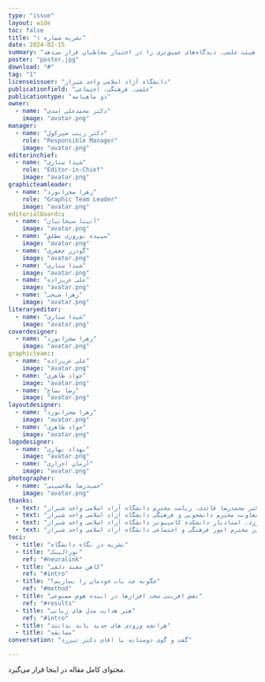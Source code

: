 ```yaml
---
type: "issue" 
layout: wide
toc: false
title: "نشریه شماره ۱"
date: 2024-02-15
summary: "در این شماره، تلاش کرده‌ایم تصویری جامع از تحولات اخیر در حوزه‌ی هوش مصنوعی ارائه دهیم. از بررسی مدل‌های زبانی گرفته تا نقش زیرساخت‌های سخت‌افزاری و روش‌های توسعه‌ی سیستم‌های هوشمند، محتوای این شماره بر مفاهیم کلیدی و کاربردهای نوین این حوزه متمرکز است. همچنین، گفت‌وگو با دکتر تبرزد از اساتید هیئت علمی، دیدگاه‌های عمیق‌تری را در اختیار مخاطبان قرار می‌دهد.\n\n\nدر کنار این مباحث تخصصی، توجه ویژه‌ای به دانشجویان تازه‌وارد داشته‌ایم و راهنمایی کاربردی برای آشنایی با فضای دانشگاه و چالش‌های پیش رو تهیه کرده‌ایم. علاوه بر این، نگاه دانشگاه به نشریه نیز بازتاب داده شده است تا مخاطبان درک بهتری از جایگاه و اهمیت آن داشته باشند."
poster: "poster.jpg"
download: "#"
tag: "1"
licenseissuer: "دانشگاه آزاد اسلامی واحد شیراز"
publicationfield: "علمی، فرهنگی، اجتماعی"
publicationtype: "دو ماهنامه"
owner:
  - name: "دکتر محمدعلی اسدی"
    image: "avatar.png" 
manager:
  - name: "دکتر زینب شیرکول"
    role: "Responsible Manager"
    image: "avatar.png"
editorinchief:
  - name: "شیدا ستاری"
    role: "Editor-in-Chief"
    image: "avatar.png"
graphicteamleader:
  - name: "زهرا صحرانورد"
    role: "Graphic Team Leader"
    image: "avatar.png"
editorialboard::
  - name: "آنیتا سبحانیان"
    image: "avatar.png"
  - name: "سپیده نوروزی مطلق"
    image: "avatar.png"
  - name: "گودرز جعفری"
    image: "avatar.png"
  - name: "شیدا ستاری"
    image: "avatar.png"
  - name: "علی عرب‌زاده"
    image: "avatar.png"
  - name: "زهرا شیخی"
    image: "avatar.png"
literaryeditor:
  - name: "شیدا ستاری"
    image: "avatar.png"
coverdesigner:
  - name: "زهرا صحرانورد"
    image: "avatar.png"
graphicteam::
  - name: "علی عرب‌زاده"
    image: "avatar.png"
  - name: "جواد طاهری"
    image: "avatar.png"
  - name: "رضا نساج"
    image: "avatar.png"
layoutdesigner:
  - name: "زهرا صحرانورد"
    image: "avatar.png"
  - name: "جواد طاهری"
    image: "avatar.png"
logodesigner:
  - name: "بهداد بهاری"
    image: "avatar.png"
  - name: "آرمان احراری"
    image: "avatar.png"
photographer:
  - name: "حمیدرضا ملاحسینی"
    image: "avatar.png"
thanks:
  - text: "دکتر محمدرضا قائدی،‌ ریاست محترم دانشگاه آزاد اسلامی واحد شیراز"
  - text: "دکتر علیرضا بیابان‌نورد، معاونت محترم دانشجویی و فرهنگی دانشگاه آزاد اسلامی واحد شیراز"
  - text: "دکتر محمدعلی تبرزد، استادیار دانشکده کامپیوتر دانشگاه آزاد اسلامی واحد شیراز"
  - text: "مهندس اسماعیل خادمی، مدیر محترم امور فرهنگی و اجتماعی دانشگاه آزاد اسلامی واحد شیراز"
toci:
  - title: "نشریه در نگاه دانشگاه"
  - title: "نورالینک"
    ref: "#neuralink"
  - title: "کاهن معبد دلفی"
    ref: "#intro"
  - title: "چگونه چت بات خودمان را بسازیم؟"
    ref: "#method"
  - title: "نقش افرینی سخت افزارها در اینده هوش مصنوعی"
    ref: "#results"
  - title: "هنر هدایت مدل های زبانی"
    ref: "#intro"
  - title: "هرانچه ورودی های جدید باید بدانند"
  - title: "مسابقه" 
conversation: "گفت و گوی دوستانه با اقای دکتر تبرزد"

---
```

محتوای کامل مقاله در اینجا قرار می‌گیرد.
